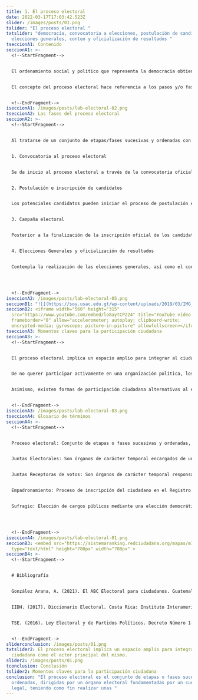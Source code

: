 ```yaml
---
title: 1. El proceso electoral
date: 2022-03-17T17:03:42.523Z
slider: /images/posts/01.png
tslider: "El proceso electoral "
txtslider: "democracia, convocatoria a elecciones, postulación de candidatos,
  elecciones generales, conteo y oficialización de resultados "
tseccionA1: Contenido
seccionA1: >-
  <!--StartFragment-->


  El ordenamiento social y político que representa la democracia obtiene su legitimidad de una promesa en el caso que ocurra una decepción sobre el desempeño de la acción gubernamental; la alternancia de poder. Esta rotación del poder se realiza a través de la celebración de elecciones libres, periódicas, transparentes y justas con la participación activa de la ciudadanía y los partidos políticos. Dicha celebración conlleva un proceso electoral que depende y varía según cada contexto nacional. 


  El concepto del proceso electoral hace referencia a los pasos y/o fases que la legislación electoral contempla para renovar a los gobernantes a través de una elección general. Estos pasos contemplan la participación de funcionarios e instituciones públicas, partidos políticos y la ciudadanía en general. En otras palabras, el proceso electoral supone todas las acciones y fases institucionales que suceden desde “la convocatoria a elecciones y termina al ser declarada su conclusión por el Tribunal Supremo Electoral” (TSE, 2016).


  <!--EndFragment-->
iseccionA1: /images/posts/lab-electoral-02.png
tseccionA2: Las fases del proceso electoral
seccionA2: >-
  <!--StartFragment-->


  Al tratarse de un conjunto de etapas/fases sucesivas y ordenadas con la finalidad de  realizar unas elecciones, los procesos electorales tienden componerse de una serie de etapas bastante generales y el caso de Guatemala no es la excepción. Las fases del proceso electoral en Guatemala son:  


  1. Convocatoria al proceso electoral


  Se da inicio al proceso electoral a través de la convocatoria oficial a elecciones por parte del Tribunal Supremo Electoral. Tradicionalmente, la convocatoria sucede entre la segunda y tercera semana del mes de enero del año en que se celebrarán las elecciones generales en el país. 


  2. Postulación e inscripción de candidatos


  Los potenciales candidatos pueden iniciar el proceso de postulación e inscripción oficial frente al Tribunal Supremo Electoral un día después de la convocatoria oficial a elecciones. Este tiempo de inscripción finaliza 91 días antes de las elecciones generales, para dar paso a la campaña electoral. 


  3. Campaña electoral


  Posterior a la finalización de la inscripción oficial de los candidatos, inicia el período de tiempo permitido para realizar la campaña electoral. Esta comienza 90 días antes de la fecha de las elecciones y culmina 36 horas antes de la elección. 


  4. Elecciones Generales y oficialización de resultados


  Contempla la realización de las elecciones generales, así como el conteo, cómputo y oficialización de los votos emitidos por los ciudadanos empadronados. Las elecciones generales se realizan un domingo del mes de junio del año electoral.




  <!--EndFragment-->
iseccionA2: /images/posts/lab-electoral-05.png
seccionB1: "![](https://soy.usac.edu.gt/wp-content/uploads/2019/03/IMG_0078.jpg)"
seccionB2: <iframe width="560" height="315"
  src="https://www.youtube.com/embed/lo8aytCP224" title="YouTube video player"
  frameborder="0" allow="accelerometer; autoplay; clipboard-write;
  encrypted-media; gyroscope; picture-in-picture" allowfullscreen></iframe>
tseccionA3: Momentos claves para la participación ciudadana
seccionA3: >-
  <!--StartFragment-->


  El proceso electoral implica un espacio amplio para integrar al ciudadano como el actor principal del mismo. Desde la convocatoria a elecciones, cualquier ciudadano (mayor de 18 años) inscrito en el Registro de Ciudadanos del Tribunal Supremo Electoral puede participar a través de una organización política en el proceso electoral. 


  De no querer participar activamente en una organización política, los ciudadanos pueden (y deben) participar en el proceso electoral de otra manera; ejerciendo su sufragio el día de las elecciones. Todos los ciudadanos empadronados pueden acercarse a las urnas el día de las elecciones y ejercer su voto para el binomio presidencial, la corporación municipal, los diputados de su distrito, los diputados del listado nacional y los diputados por el Parlamento Centroamericano. 


  Asimismo, existen formas de participación ciudadana alternativas al ejercicio electoral y la participación política. A través de la Ley de Acceso a la Información Pública, los ciudadanos pueden fiscalizar el financiamiento o exigir la rendición de cuentas de las distintas organizaciones políticas. Además, los ciudadanos pueden participar en los espacios que el Tribunal Supremo Electoral proporciona en las Juntas Electorales, así como en las Juntas Receptoras de Votos. La participación ciudadana en estos espacios es uno de los pilares de la legitimidad del proceso electoral guatemalteco, puesto que los ciudadanos fiscalizan el proceso desde adentro y sin fines partidarios. 


  <!--EndFragment-->
iseccionA3: /images/posts/lab-electoral-03.png
tseccionA4: Glosario de términos
seccionA4: >-
  <!--StartFragment-->


  Proceso electoral: Conjunto de etapas o fases sucesivas y ordenadas, dirigidas por un órgano electoral fundamentadas por un cuerpo legal, teniendo como fin realizar unas elecciones de carácter legal y en el cual se denote la mayor participación posible. 


  Juntas Electorales: Son órganos de carácter temporal encargados de un proceso electoral en su respectiva jurisdicción, que puede ser de carácter departamental o municipal. 


  Juntas Receptoras de votos: Son órganos de carácter temporal responsables de la recepción, conteo y cómputo de los votos que les corresponda recibir en el proceso electoral. 


  Empadronamiento: Proceso de inscripción del ciudadano en el Registro de Ciudadanos del Tribunal Supremo Electoral, que lo identifica y faculta para poder ejercer sus derechos y obligaciones políticas (elegir y ser electo). 


  Sufragio: Elección de cargos públicos mediante una elección democrática.




  <!--EndFragment-->
iseccionA4: /images/posts/lab-electoral-01.png
seccionB3: <embed src="https://sistemaranking.redciudadana.org/mapas/m1c"
  type="text/html" height="780px" width="780px" >
seccionB4: >-
  <!--StartFragment-->


  # Bibliografía


  González Arana, A. (2021). El ABC Electoral para ciudadanos. Guatemala : Departamento de Investigaciones Sociopolíticas.


  IIDH. (2017). Diccionario Electoral. Costa Rica: Instituto Interamericano de Derechos Humanos.


  TSE. (2016). Ley Electoral y de Partidos Políticos. Decreto Número 1-85 Asamblea Nacional Constituyente . Guatemala: Tribunal Supremo Electoral.


  <!--EndFragment-->
sliderconclusion: /images/posts/01.png
txtslider2: El proceso electoral implica un espacio amplio para integrar al
  ciudadano como el actor principal del mismo.
slider2: /images/posts/01.png
tconclusion: Conclusión
tslider2: Momentos claves para la participación ciudadana
conclusion: "El proceso electoral es el conjunto de etapas o fases sucesivas y
  ordenadas, dirigidas por un órgano electoral fundamentadas por un cuerpo
  legal, teniendo como fin realizar unas "
---
```

